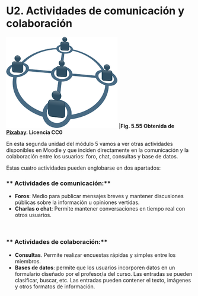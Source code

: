 
# U2. Actividades de comunicación y colaboración

![](https://raw.githubusercontent.com/catedu/curso-moodle/master/img/colaboracion.png)
|**Fig. 5.55 Obtenida de [Pixabay](http://pixabay.com/en/conference-leaders-politics-debate-156068/). Licencia CC0**

En esta segunda unidad del módulo 5 vamos a ver otras actividades disponibles en Moodle y que inciden directamente en la comunicación y la colaboración entre los usuarios: foro, chat, consultas y base de datos.

Estas cuatro actividades pueden englobarse en dos apartados:

### ** Actividades de comunicación:**

- **Foros**: Medio para publicar mensajes breves y mantener discusiones públicas sobre la información u opiniones vertidas.
- **Charlas o chat**: Permite mantener conversaciones en tiempo real con otros usuarios.

 

### ** Actividades de colaboración:**

- **Consultas**. Permite realizar encuestas rápidas y simples entre los miembros.
- **Bases de datos**: permite que los usuarios incorporen datos en un formulario diseñado por el profesor/a del curso. Las entradas se pueden clasificar, buscar, etc. Las entradas pueden contener el texto, imágenes y otros formatos de información.
